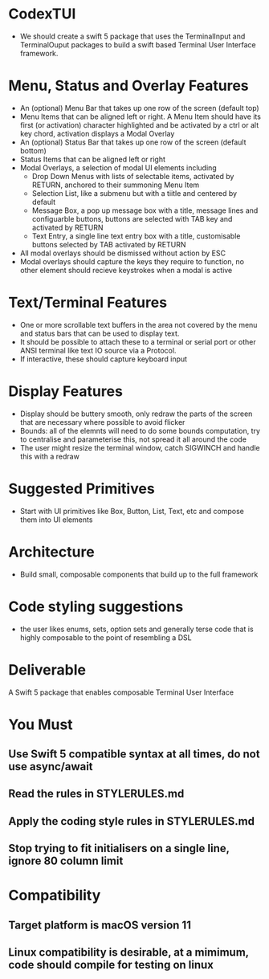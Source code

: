 # CodexTUI

- We should create a swift 5 package that uses the TerminalInput and TerminalOuput packages to
build a swift based Terminal User Interface framework.

# Menu, Status and Overlay Features
- An (optional) Menu Bar that takes up one row of the screen (default top)
- Menu Items that can be aligned left or right. A Menu Item should have its first (or activation) character highlighted and be activated by a ctrl or alt key chord, activation displays a Modal Overlay
- An (optional) Status Bar that takes up one row of the screen (default bottom)
- Status Items that can be aligned left or right 
- Modal Overlays, a selection of modal UI elements including
  - Drop Down Menus with lists of selectable items, activated by RETURN, anchored to their summoning Menu Item
  - Selection List, like a submenu but with a tiitle and centered by default
  - Message Box, a pop up message box with a title, message lines and configuarble buttons, buttons are selected with TAB key and activated by RETURN 
  - Text Entry, a single line text entry box with a title,  customisable buttons selected by TAB activated by RETURN
- All modal overlays should be dismissed without action by ESC
- Modal overlays should capture the keys they require to function, no other element should recieve keystrokes when a modal is active 

# Text/Terminal Features
- One or more scrollable text buffers in the area not covered by the menu and status bars that can be used to display text.
- It should be possible to attach these to a terminal or serial port or other ANSI terminal like text IO source via a Protocol.
- If interactive, these should capture keyboard input

# Display Features
- Display should be buttery smooth, only redraw the parts of the screen that are necessary where possible to avoid flicker
- Bounds: all of the elemnts will need to do some bounds computation, try to centralise and parameterise this, not spread it all around the code 
- The user might resize the terminal window, catch SIGWINCH and handle this with a redraw

# Suggested Primitives
- Start with UI primitives like Box, Button, List, Text, etc and compose them into UI elements 

# Architecture
- Build small, composable components that build up to the full framework

# Code styling suggestions
- the user likes enums, sets, option sets and generally terse code that is highly composable to the point of resembling a DSL


# Deliverable 
A Swift 5 package that enables composable Terminal User Interface

# You Must
## Use Swift 5 compatible syntax at all times, do not use async/await
## Read the rules in STYLERULES.md
## Apply the coding style rules in STYLERULES.md
## Stop trying to fit initialisers on a single line, ignore 80 column limit

# Compatibility
## Target platform is macOS version 11
## Linux compatibility is desirable, at a mimimum, code should compile for testing on linux

